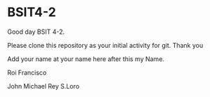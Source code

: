 # BSIT4-2

Good day BSIT 4-2.

Please clone this repository as your initial activity for git. Thank you

Add your name at your name here after this my Name.

Roi Francisco

John Michael Rey S.Loro
